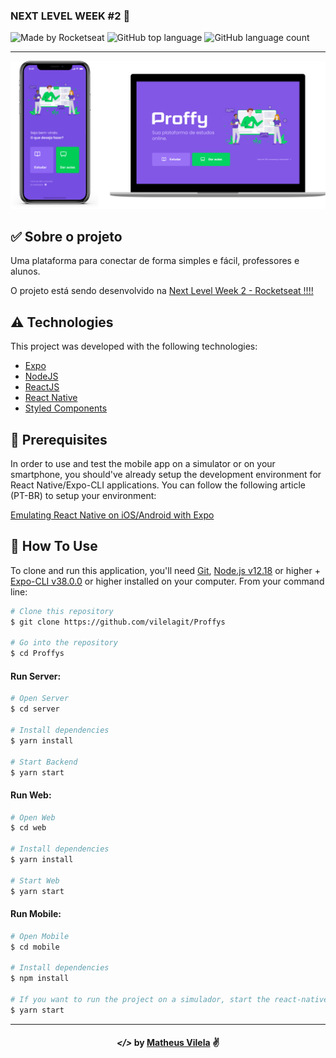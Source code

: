 ###  NEXT LEVEL WEEK #2 🚀 

![Made by Rocketseat](https://img.shields.io/badge/made%20by-Rocketseat-blueviolet?style=for-the-badge)
![GitHub top language](https://img.shields.io/github/languages/top/vilelagit/Proffys?color=blueviolet&style=for-the-badge)
![GitHub language count](https://img.shields.io/github/languages/count/vilelagit/Proffys?color=blueviolet&style=for-the-badge)
***
![screen](./screen.png)

## :white_check_mark:  Sobre o projeto

Uma plataforma para conectar de forma simples e fácil, professores e alunos.

O projeto está sendo desenvolvido na [Next Level Week 2 - Rocketseat !!!!](https://nextlevelweek.com/episodios/omnistack/1/edicao/2)


##  :warning: Technologies

This project was developed with the following technologies:

- [Expo](https://expo.io/)
- [NodeJS](https://nodejs.org/en/)
- [ReactJS](https://reactjs.org)
- [React Native](https://facebook.github.io/react-native/)
- [Styled Components](https://styled-components.com/docs)


## :construction: Prerequisites

In order to use and test the mobile app on a simulator or on your smartphone, you should've already setup the development environment for React Native/Expo-CLI applications. You can follow the following article (PT-BR) to setup your environment:

[Emulating React Native on iOS/Android with Expo](https://www.youtube.com/watch?v=eSjFDWYkdxM&vl=pt)
  
##  :checkered_flag: How To Use

To clone and run this application, you'll need [Git](https://git-scm.com), [Node.js v12.18][nodejs] or higher + [Expo-CLI v38.0.0][expo] or higher installed on your computer. From your command line:

```bash
# Clone this repository
$ git clone https://github.com/vilelagit/Proffys

# Go into the repository
$ cd Proffys
```
#### Run Server:
```bash
# Open Server
$ cd server

# Install dependencies
$ yarn install

# Start Backend
$ yarn start
```
#### Run Web:
```bash
# Open Web
$ cd web

# Install dependencies
$ yarn install

# Start Web
$ yarn start
```
#### Run Mobile:
```bash
# Open Mobile
$ cd mobile

# Install dependencies
$ npm install

# If you want to run the project on a simulador, start the react-native server as it is
$ yarn start

```
---

<h4 align="center"> <em>&lt;/&gt;</em> by <a href="https://github.com/vilelagit" target="_blank">Matheus Vilela</a> ✌</h4>

[nodejs]: https://nodejs.org/
[expo]: https://docs.expo.io/
[vc]: https://code.visualstudio.com/
[vceditconfig]: https://marketplace.visualstudio.com/items?itemName=EditorConfig.EditorConfig
[vceslint]: https://marketplace.visualstudio.com/items?itemName=dbaeumer.vscode-eslint
